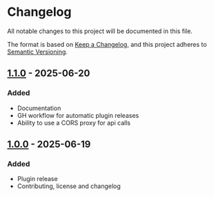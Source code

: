 # Changelog

All notable changes to this project will be documented in this file.

The format is based on [Keep a Changelog](https://keepachangelog.com/en/1.1.0/),
and this project adheres to [Semantic Versioning](https://semver.org/spec/v2.0.0.html).

## [1.1.0] - 2025-06-20
### Added
- Documentation
- GH workflow for automatic plugin releases
- Ability to use a CORS proxy for api calls

## [1.0.0] - 2025-06-19
### Added
- Plugin release
- Contributing, license and changelog

[1.1.0]: https://github.com/voorhoede/datocms-plugin-foreign-data-selector/compare/v1.0.0...v1.1.0
[1.0.0]: https://github.com/voorhoede/datocms-plugin-foreign-data-selector/compare/be509c8ada9f3c9f9519a6260fffb3e597002f5b...v1.0.0
